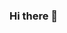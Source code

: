 ### Hi there 👋

<!--
**suatceken/suatceken** is a ✨ _special_ ✨ repository because its `README.md` (this file) appears on your GitHub profile.

Here are some ideas to get you started:

- 🔭 I’m currently working on HTML CSS Bootstram SASS JAVASCRİPT
- 🌱 I’m currently learning React
- 👯 I’m looking to collaborate on 
- 🤔 I’m looking for help with 
- 💬 Ask me about
- 📫 How to reach me:
- 😄 Pronouns: 
- ⚡ Fun fact: 

